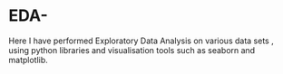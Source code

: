 # EDA-
Here I have performed Exploratory Data Analysis on various data sets , using python libraries and visualisation tools such as seaborn and matplotlib. 
